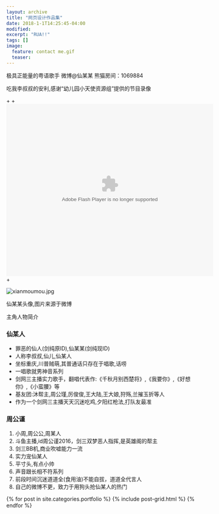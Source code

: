 ```yaml
---
layout: archive
title: "网页设计作品集"
date: 2018-1-1T14:25:45-04:00
modified:
excerpt: "RUA!!"
tags: []
image: 
  feature: contact me.gif
  teaser:
---
```



<!doctype html>
<html class="no-js" lang="zh-CN">
	<head>
		<meta charset="utf-8">
		<title>仙某某</title>
		<meta name="description" content="一个被跳伞耽误的剑网3猛男">
		<meta name="viewport" content="width=device-width">
		<link rel="stylesheet" href="css/styles.css">
	</head>
	<body>
		<div class="Header">
			<p class="Strap">极具正能量的粤语歌手 微博@仙某某 熊猫房间：1069884</p>
		</div>
		<div class="IntroWrapper">
			<p class="IntroText">吃我李叔叔的安利,感谢“幼儿园小天使资源组”提供的节目录像</p>
+				<!-- 根据 http://www.bilibili.com/video/av11373628/  -->
+				<embed height="452" width="544" quality="high" allowfullscreen="true" type="application/x-shockwave-flash" src="https://static-s.bilibili.com/miniloader.swf" flashvars="aid=11373628&page=1" pluginspage="http://www.adobe.com/shockwave/download/download.cgi?P1_Prod_Version=ShockwaveFlash"></embed>
+			</p>
<img src="http://7xo6kd.com1.z0.glb.clouddn.com/upload-ueditor-image-20170913-1505315081133096496.jpg" alt="xianmoumou.jpg"/>
				<p class="ImageCaption">仙某某头像,图片来源于微博</p>
			</div>
		</div>
		<p>主角人物简介</p>
			<h3 class="SubHeader">仙某人	</h3>
			<ul>
				<li>罪恶的仙人(剑纯原ID),仙某某(剑纯现ID)</li>
				<li>人称李叔叔,仙儿,仙某人</li>
				<li>坐标重庆,川普贼萌,其普通话只存在于唱歌,话唠</li>
				<li>一唱歌就男神音系列</li>
				<li>剑网三主播实力歌手，翻唱代表作:《千秋月别西楚将》,《我要你》,《好想你》,《小蛮腰》等</li>
				<li>基友团:沐帮主,周公瑾,厉俊俊,王大陆,王大娘,狩殇,兰摧玉折等人</li>
				<li>作为一个剑网三主播天天沉迷吃鸡,夕阳红枪法,打队友最准</li>
			</ul>
		</div>
		<div class="男2人物简介">
			<h3 class="SubHeader">周公谨</h3>
			<ol class="MethodWrapper">
				<li>小周,周公公,周某人</li>
				<li>斗鱼主播,id周公谨2016，剑三双梦恶人指挥,是英雄阁的帮主</li>
				<li>剑三BB机,商业吹嘘能力一流</li>
				<li>实力宠仙某人</li>
				<li>平寸头,有点小帅</li>
				<li>声音跟长相不符系列</li>
				<li>前段时间沉迷道道全(食用油)不能自拔，道道全代言人</li>
				<li>自己的微博不更，致力于用狗头抢仙某人的热门</li>
			</ol>
		</div>
	</body>
</html>

<div class="tiles">
{% for post in site.categories.portfolio %}
  {% include post-grid.html %}
{% endfor %}
</div><!-- /.tiles 把所有categories 有 portfolio 的列出来-->

